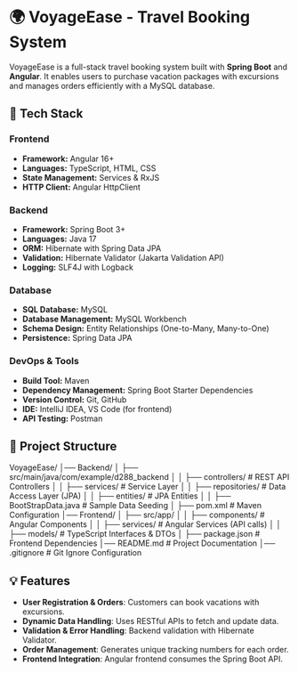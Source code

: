 # 🌍 VoyageEase - Travel Booking System

VoyageEase is a full-stack travel booking system built with **Spring Boot** and **Angular**. It enables users to purchase vacation packages with excursions and manages orders efficiently with a MySQL database.

## 🚀 Tech Stack

### **Frontend**
- **Framework:** Angular 16+
- **Languages:** TypeScript, HTML, CSS
- **State Management:** Services & RxJS
- **HTTP Client:** Angular HttpClient

### **Backend**
- **Framework:** Spring Boot 3+
- **Languages:** Java 17
- **ORM:** Hibernate with Spring Data JPA
- **Validation:** Hibernate Validator (Jakarta Validation API)
- **Logging:** SLF4J with Logback

### **Database**
- **SQL Database:** MySQL
- **Database Management:** MySQL Workbench
- **Schema Design:** Entity Relationships (One-to-Many, Many-to-One)
- **Persistence:** Spring Data JPA

### **DevOps & Tools**
- **Build Tool:** Maven
- **Dependency Management:** Spring Boot Starter Dependencies
- **Version Control:** Git, GitHub
- **IDE:** IntelliJ IDEA, VS Code (for frontend)
- **API Testing:** Postman

## 📂 Project Structure

VoyageEase/
│── Backend/
│   ├── src/main/java/com/example/d288_backend
│   │   ├── controllers/        # REST API Controllers
│   │   ├── services/           # Service Layer
│   │   ├── repositories/       # Data Access Layer (JPA)
│   │   ├── entities/           # JPA Entities
│   │   ├── BootStrapData.java  # Sample Data Seeding
│   ├── pom.xml                 # Maven Configuration
│── Frontend/
│   ├── src/app/
│   │   ├── components/         # Angular Components
│   │   ├── services/           # Angular Services (API calls)
│   │   ├── models/             # TypeScript Interfaces & DTOs
│   ├── package.json            # Frontend Dependencies
│── README.md                   # Project Documentation
│── .gitignore                   # Git Ignore Configuration


## 💡 Features
- **User Registration & Orders**: Customers can book vacations with excursions.
- **Dynamic Data Handling**: Uses RESTful APIs to fetch and update data.
- **Validation & Error Handling**: Backend validation with Hibernate Validator.
- **Order Management**: Generates unique tracking numbers for each order.
- **Frontend Integration**: Angular frontend consumes the Spring Boot API.
